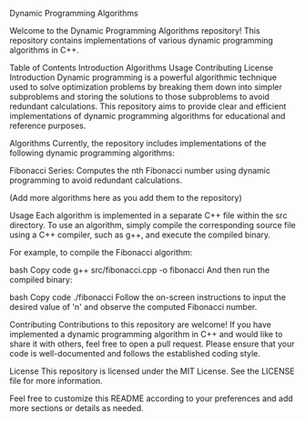 Dynamic Programming Algorithms




Welcome to the Dynamic Programming Algorithms repository! This repository contains implementations of various dynamic programming algorithms in C++.

Table of Contents
Introduction
Algorithms
Usage
Contributing
License
Introduction
Dynamic programming is a powerful algorithmic technique used to solve optimization problems by breaking them down into simpler subproblems and storing the solutions to those subproblems to avoid redundant calculations. This repository aims to provide clear and efficient implementations of dynamic programming algorithms for educational and reference purposes.

Algorithms
Currently, the repository includes implementations of the following dynamic programming algorithms:

Fibonacci Series: Computes the nth Fibonacci number using dynamic programming to avoid redundant calculations.

(Add more algorithms here as you add them to the repository)

Usage
Each algorithm is implemented in a separate C++ file within the src directory. To use an algorithm, simply compile the corresponding source file using a C++ compiler, such as g++, and execute the compiled binary.

For example, to compile the Fibonacci algorithm:

bash
Copy code
g++ src/fibonacci.cpp -o fibonacci
And then run the compiled binary:

bash
Copy code
./fibonacci
Follow the on-screen instructions to input the desired value of 'n' and observe the computed Fibonacci number.

Contributing
Contributions to this repository are welcome! If you have implemented a dynamic programming algorithm in C++ and would like to share it with others, feel free to open a pull request. Please ensure that your code is well-documented and follows the established coding style.

License
This repository is licensed under the MIT License. See the LICENSE file for more information.

Feel free to customize this README according to your preferences and add more sections or details as needed.
